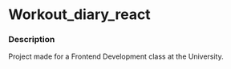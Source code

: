 # Workout_diary_react
### Description
Project made for a Frontend Development class at the University. 

